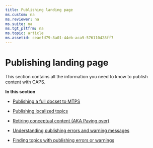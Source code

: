```yaml
---
title: Publishing landing page
ms.custom: na
ms.reviewer: na
ms.suite: na
ms.tgt_pltfrm: na
ms.topic: article
ms.assetid: ceaefd79-8a01-44eb-aca9-576110428ff7
---
```

# Publishing landing page
This section contains all the information you need to know to publish content with CAPS.

**In this section**

-   [Publishing a full docset to MTPS](../Topic/Publishing-a-full-docset-to-MTPS.md)

-   [Publishing localized topics](../Topic/Publishing-localized-topics.md)

-   [Retiring conceptual content &#40;AKA Paving over&#41;](../Topic/Retiring-conceptual-content--AKA-Paving-over-.md)

-   [Understanding publishing errors and warning messages](../Topic/Understanding-publishing-errors-and-warning-messages.md)

-   [Finding topics with publishing errors or warnings](../Topic/Finding-topics-with-publishing-errors-or-warnings.md)


